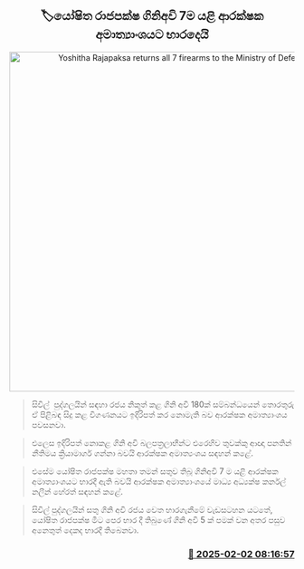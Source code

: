 <p align='center'><b><h2 align='center' title='Yoshitha Rajapaksa returns all 7 firearms to the Ministry of Defense'>🏷යෝෂිත රාජපක්ෂ ගිනිඅවි 7ම යළි ආරක්ෂක අමාත්‍යාංශයට භාරදෙයි</h2></b></p>
<p align='center'><img src='https://helakuru.sgp1.cdn.digitaloceanspaces.com/esana/images/lib/yoshitha-rajapakse.jpg' width='600' alt='Yoshitha Rajapaksa returns all 7 firearms to the Ministry of Defense'></p>

> සිවිල්  පුද්ගලයින් සඳහා රජය නිකුත් කළ ගිනි අවි 180ක් සම්බන්ධයෙන් තොරතුරු ඒ පිළිබඳ සිදු කළ විගණනයට ඉදිරිපත් කර නොමැති බව ආරක්ෂක අමාත්‍යාංශය පවසනවා.

> එලෙස ඉදිරිපත් නොකළ ගිනි අවි බලපත්‍රලාභීන්ට එරෙහිව තුවක්කු ආඥා පනතින් නීතිමය ක්‍රියාමාර්ග ගන්නා බවයි ආරක්ෂක අමාත්‍යංශය සඳහන් කළේ.

> එසේම යෝෂිත රාජපක්ෂ මහතා තමන් සතුව තිබූ ගිනිඅවි 7 ම යළි ආරක්ෂක අමාත්‍යාංශයට භාරදී ඇති බවයි ආරක්ෂක අමාත්‍යාංශයේ මාධ්‍ය අධ්‍යක්ෂ කර්නල් නලීන් හේරත් සඳහන් කළේ.

> සිවිල් පුද්ගලයින් සතු ගිනි අවි රජය වෙත භාරගැනීමේ වැඩසටහන යටතේ, යෝෂිත රාජපක්ෂ මීට පෙර භාර දී තිබුණේ ගිනි අවි 5 ක් පමක් වන අතර පසුව අනෙතුත් දෙකද භාරදී තිබෙනවා.



<h3 align='right'><a href='https://www.helakuru.lk/esana/p/107099/'>📅 2025-02-02 08:16:57</a></h3>
